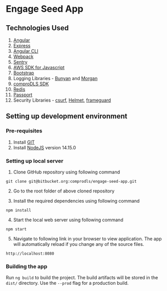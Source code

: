 # Engage Seed App

## Technologies Used
1. [Angular](https://angular.io/)
2. [Express](https://expressjs.com/)
3. [Angular CLI](https://cli.angular.io/)
4. [Webpack](https://webpack.js.org/)
5. [Sentry](https://sentry.io/)
6. [AWS SDK for Javascript](https://aws.amazon.com/sdk-for-javascript/)
7. [Bootstrap](https://getbootstrap.com/)
8. Logging Libraries - [Bunyan](https://www.npmjs.com/package/bunyan) and [Morgan](https://www.npmjs.com/package/morgan)
9. [comproDLS SDK](https://www.npmjs.com/package/comprodls-sdk)
10. [Redis](https://redis.io/)
11. [Passport](http://www.passportjs.org/)
12. Security Libraries - [csurf](https://www.npmjs.com/package/csurf), [Helmet](https://helmetjs.github.io/), [frameguard](https://www.npmjs.com/package/frameguard)

## Setting up development environment
### Pre-requisites
1. Install [GIT](https://git-scm.com/downloads)
2. Install [NodeJS](https://nodejs.org/en/download/) version 14.15.0

### Setting up local server
1. Clone GitHub repository using following command
```
git clone git@bitbucket.org:comprodls/engage-seed-app.git
```
    
2. Go to the root folder of above cloned repository

3. Install the required dependencies using following command
```
npm install
```

4. Start the local web server using following command
```
npm start
```

5. Navigate to following link in your browser to view application. The app will automatically reload if you change any of the source files.
```
http://localhost:8080
```

### Building the app

Run `ng build` to build the project. The build artifacts will be stored in the `dist/` directory. Use the `--prod` flag for a production build.


